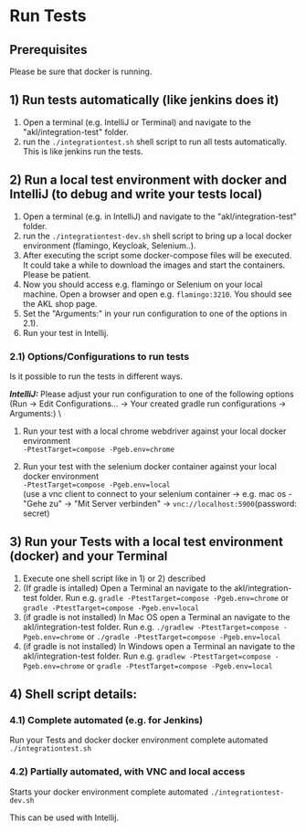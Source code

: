 # Run Tests

## Prerequisites
Please be sure that docker is running.

## 1) Run tests automatically (like jenkins does it)
1. Open a terminal (e.g. IntelliJ or Terminal) and navigate to the "akl/integration-test" folder.
2. run the `./integrationtest.sh` shell script to run all tests automatically. This is like jenkins run the tests.

## 2) Run a local test environment with docker and IntelliJ (to debug and write your tests local)
1. Open a terminal (e.g. in IntelliJ) and navigate to the "akl/integration-test" folder.
2. run the `./integrationtest-dev.sh` shell script to bring up a local docker environment (flamingo, Keycloak, Selenium..). 
3. After executing the script some docker-compose files will be executed. It could take a while to download the images and start the containers. Please be patient.
4. Now you should access e.g. flamingo or Selenium on your local machine. Open a browser and open e.g. `flamingo:3210`. You should see the AKL shop page.
5. Set the "Arguments:" in your run configuration to one of the options in 2.1).
6. Run your test in Intellij.

### 2.1) Options/Configurations to run tests
Is it possible to run the tests in different ways. 

***IntelliJ:*** Please adjust your run configuration to one of the following options (Run -> Edit Configurations... -> Your created gradle run configurations -> Arguments:) \

1. Run your test with a local chrome webdriver against your local docker environment \
`-PtestTarget=compose -Pgeb.env=chrome`

2. Run your test with the selenium docker container against your local docker environment \
`-PtestTarget=compose -Pgeb.env=local` \
(use a vnc client to connect to your selenium container -> e.g. mac os -  "Gehe zu" -> "Mit Server verbinden" -> `vnc://localhost:5900`(password: secret)

## 3) Run your Tests with a local test environment (docker) and your Terminal
1. Execute one shell script like in 1) or 2) described
2. (If gradle is intalled) Open a Terminal an navigate to the akl/integration-test folder. Run
e.g. `gradle -PtestTarget=compose -Pgeb.env=chrome` or `gradle -PtestTarget=compose -Pgeb.env=local`
3. (if gradle is not installed) In Mac OS open a Terminal an navigate to the akl/integration-test folder. Run 
e.g. `./gradlew -PtestTarget=compose -Pgeb.env=chrome` or `./gradle -PtestTarget=compose -Pgeb.env=local`
4. (if gradle is not installed) In Windows open a Terminal an navigate to the akl/integration-test folder. Run 
   e.g. `gradlew -PtestTarget=compose -Pgeb.env=chrome` or `gradle -PtestTarget=compose -Pgeb.env=local`
## 4) Shell script details: 
### 4.1) Complete automated (e.g. for Jenkins)
Run your Tests and docker docker environment complete automated
`./integrationtest.sh`

### 4.2) Partially automated, with VNC and local access
Starts your docker environment complete automated
`./integrationtest-dev.sh`

This can be used with Intellij.
